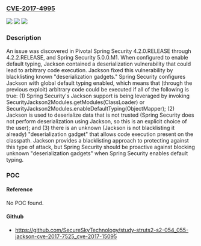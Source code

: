 ### [CVE-2017-4995](https://cve.mitre.org/cgi-bin/cvename.cgi?name=CVE-2017-4995)
![](https://img.shields.io/static/v1?label=Product&message=Spring%20Security%20Spring%20Security%204.2.0.RELEASE%204.2.2.RELEASE%20and%20Spring%20Security%205.0.0.M1&color=blue)
![](https://img.shields.io/static/v1?label=Version&message=n%2Fa&color=blue)
![](https://img.shields.io/static/v1?label=Vulnerability&message=Code%20Execution&color=brighgreen)

### Description

An issue was discovered in Pivotal Spring Security 4.2.0.RELEASE through 4.2.2.RELEASE, and Spring Security 5.0.0.M1. When configured to enable default typing, Jackson contained a deserialization vulnerability that could lead to arbitrary code execution. Jackson fixed this vulnerability by blacklisting known "deserialization gadgets." Spring Security configures Jackson with global default typing enabled, which means that (through the previous exploit) arbitrary code could be executed if all of the following is true: (1) Spring Security's Jackson support is being leveraged by invoking SecurityJackson2Modules.getModules(ClassLoader) or SecurityJackson2Modules.enableDefaultTyping(ObjectMapper); (2) Jackson is used to deserialize data that is not trusted (Spring Security does not perform deserialization using Jackson, so this is an explicit choice of the user); and (3) there is an unknown (Jackson is not blacklisting it already) "deserialization gadget" that allows code execution present on the classpath. Jackson provides a blacklisting approach to protecting against this type of attack, but Spring Security should be proactive against blocking unknown "deserialization gadgets" when Spring Security enables default typing.

### POC

#### Reference
No POC found.

#### Github
- https://github.com/SecureSkyTechnology/study-struts2-s2-054_055-jackson-cve-2017-7525_cve-2017-15095

